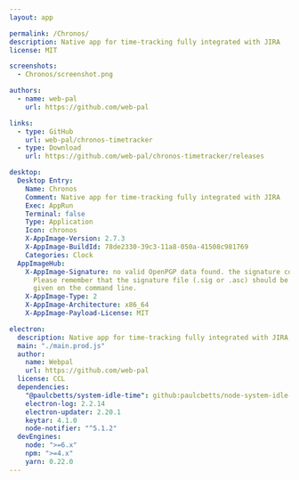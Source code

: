 ```yaml
---
layout: app

permalink: /Chronos/
description: Native app for time-tracking fully integrated with JIRA
license: MIT

screenshots:
  - Chronos/screenshot.png

authors:
  - name: web-pal
    url: https://github.com/web-pal

links:
  - type: GitHub
    url: web-pal/chronos-timetracker
  - type: Download
    url: https://github.com/web-pal/chronos-timetracker/releases

desktop:
  Desktop Entry:
    Name: Chronos
    Comment: Native app for time-tracking fully integrated with JIRA
    Exec: AppRun
    Terminal: false
    Type: Application
    Icon: chronos
    X-AppImage-Version: 2.7.3
    X-AppImage-BuildId: 78de2330-39c3-11a8-050a-41508c981769
    Categories: Clock
  AppImageHub:
    X-AppImage-Signature: no valid OpenPGP data found. the signature could not be verified.
      Please remember that the signature file (.sig or .asc) should be the first file
      given on the command line.
    X-AppImage-Type: 2
    X-AppImage-Architecture: x86_64
    X-AppImage-Payload-License: MIT

electron:
  description: Native app for time-tracking fully integrated with JIRA
  main: "./main.prod.js"
  author:
    name: Webpal
    url: https://github.com/web-pal
  license: CCL
  dependencies:
    "@paulcbetts/system-idle-time": github:paulcbetts/node-system-idle-time
    electron-log: 2.2.14
    electron-updater: 2.20.1
    keytar: 4.1.0
    node-notifier: "^5.1.2"
  devEngines:
    node: ">=6.x"
    npm: ">=4.x"
    yarn: 0.22.0
---
```

